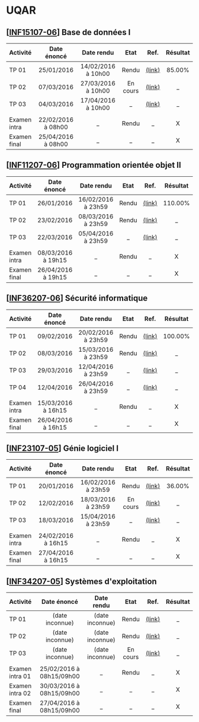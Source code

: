 UQAR
======

## [[INF15107-06](http://portail.uqar.ca/course/view.php?id=5466)] Base de données I

| Activité | Date énoncé | Date rendu | Etat | Ref. | Résultat |
| :----- | :-----: | :-----: | :-----: | :-----: | :---: |
| TP 01 | 25/01/2016 | 14/02/2016 à 10h00 | Rendu | [(link)](./INF15107/TP1) | 85.00% |
| TP 02 | 07/03/2016 | 27/03/2016 à 10h00 | En cours | [(link)](./INF15107/TP2) | _ |
| TP 03 | 04/03/2016 | 17/04/2016 à 10h00 | _ | [(link)](./INF15107/TP3) | _ |
| | | | | |
| Examen intra | 22/02/2016 à 08h00 | _ | Rendu | _ | X |
| Examen final | 25/04/2016 à 08h00 | _ | _ | _ | X |

## [[INF11207-06](http://portail.uqar.ca/course/view.php?id=5465)] Programmation orientée objet II

| Activité | Date énoncé | Date rendu | Etat | Ref. | Résultat |
| :----- | :-----: | :-----: | :-----: | :-----: | :---: |
| TP 01 | 26/01/2016 | 16/02/2016 à 23h59 | Rendu | [(link)](./INF11207/TP1) | 110.00% |
| TP 02 | 23/02/2016 | 08/03/2016 à 23h59 | Rendu | [(link)](./INF11207/TP2) | _ |
| TP 03 | 22/03/2016 | 05/04/2016 à 23h59 | _ | [(link)](./INF11207/TP3) | _ |
| | | | | |
| Examen intra | 08/03/2016 à 19h15 | _ | Rendu | _ | X |
| Examen final | 26/04/2016 à 19h15 | _ | _ | _ | X |

## [[INF36207-06](http://portail.uqar.ca/course/view.php?id=5472)] Sécurité informatique

| Activité | Date énoncé | Date rendu | Etat | Ref. | Résultat |
| :----- | :-----: | :-----: | :-----: | :-----: | :---: |
| TP 01 | 09/02/2016 | 20/02/2016 à 23h59 | Rendu | [(link)](./INF36207/TP1) | 100.00% |
| TP 02 | 08/03/2016 | 15/03/2016 à 23h59 | Rendu | [(link)](./INF36207/TP2) | _ |
| TP 03 | 29/03/2016 | 12/04/2016 à 23h59 | _ | [(link)](./INF36207/TP3) | _ |
| TP 04 | 12/04/2016 | 26/04/2016 à 23h59 | _ | [(link)](./INF36207/TP4) | _ |
| | | | | |
| Examen intra | 15/03/2016 à 16h15 | _ | Rendu | _ | X |
| Examen final | 26/04/2016 à 16h15 | _ | _ | _ | X |

## [[INF23107-05](http://portail.uqar.ca/course/view.php?id=5468)] Génie logiciel I

| Activité | Date énoncé | Date rendu | Etat | Ref. | Résultat |
| :----- | :-----: | :-----: | :-----: | :-----: | :---: |
| TP 01 | 20/01/2016 | 16/02/2016 à 23h59 | Rendu | [(link)](./INF23107/TP1) | 36.00% |
| TP 02 | 12/02/2016 | 18/03/2016 à 23h59 | En cours | [(link)](./INF23107/TP2) | _ |
| TP 03 | 18/03/2016 | 15/04/2016 à 23h59 | _ | [(link)](./INF23107/TP3) | _ |
| | | | | |
| Examen intra | 24/02/2016 à 16h15 | _ | Rendu | _ | X |
| Examen final | 27/04/2016 à 16h15 | _ | _ | _ | X |

## [[INF34207-05](http://portail.uqar.ca/course/view.php?id=5471)] Systèmes d'exploitation

| Activité | Date énoncé | Date rendu | Etat | Ref. | Résultat |
| :----- | :-----: | :-----: | :-----: | :-----: | :---: |
| TP 01 | (date inconnue) | (date inconnue) | Rendu | [(link)]() | _ |
| TP 02 | (date inconnue) | (date inconnue) | Rendu | [(link)]() | _ |
| TP 03 | (date inconnue) | (date inconnue) | En cours | [(link)]() | _ |
| | | | | |
| Examen intra 01 | 25/02/2016 à 08h15/09h00 | _ | Rendu | _ | X |
| Examen intra 02 | 30/03/2016 à 08h15/09h00 | _ | _ | _ | X |
| Examen final | 27/04/2016 à 08h15/09h00 | _ | _ | _ | X |
